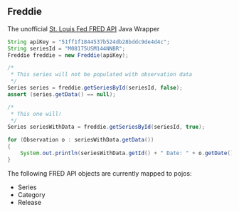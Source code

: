 Freddie
------
The unofficial [St. Louis Fed FRED API](http://api.stlouisfed.org/docs/fred/) Java Wrapper

```java
String apiKey = "51ff1f1844537b524db28bddc9de4d4c";
String seriesId = "M08175USM144NNBR";
Freddie freddie = new Freddie(apiKey);

/*
 * This series will not be populated with observation data
 */
Series series = freddie.getSeriesById(seriesId, false);
assert (series.getData() == null);

/*
 * This one will!
 */
Series seriesWithData = freddie.getSeriesById(seriesId, true);

for (Observation o : seriesWithData.getData())
{
	System.out.println(seriesWithData.getId() + " Date: " + o.getDate() + " ----- " + o.getValue());
}
```

The following FRED API objects are currently mapped to pojos:
* Series
* Category
* Release
